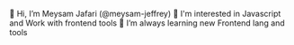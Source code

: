 👋 Hi, I’m Meysam Jafari (@meysam-jeffrey)
👀 I'm interested in Javascript and Work with frontend tools
🌱 I’m always learning new Frontend lang and tools

